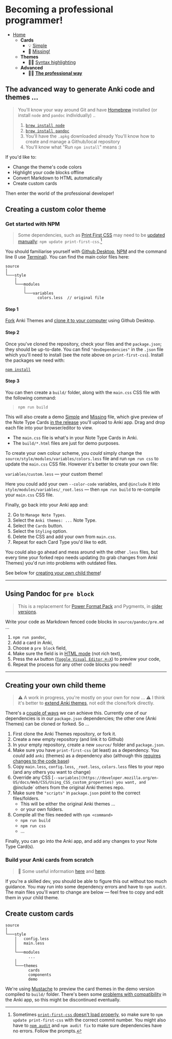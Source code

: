 # Becoming a professional programmer!

- [Home](../../../README.md)
    - **Cards**
        + 💡 [Simple](../simple/index.md)
        + 🔎 [Missing!](../missing/index.md)
    - **Themes**
        + 🧑‍🎨 [Syntax highlighting](../highlight/index.md)
    - **Advanced**
        + 🧑‍🎓 **[The professional way](../advanced/index.md)**


## The advanced way to generate Anki code and themes ...

> You'll know your way around Git and have [Homebrew](https://brew.sh) installed (or install `node` and `pandoc` individually) ..
>
> 1. [`brew install node`](https://nodejs.org/en/)
> 2. [`brew install pandoc`](https://pandoc.org)
> 3. You'll have the `.apkg` downloaded already
> You'll know how to create and manage a Github/local repository
> 4. You'll know what "Run `npm install`" means :)


If you'd like to:

- Change the theme's code colors
- Highlight your code blocks offline
- Convert Markdown to HTML automatically
- Create custom cards

Then enter the world of the professional developer!



## Creating a custom color theme

### Get started with NPM

> Some dependencies, such as [Print First CSS](https://github.com/badlydrawnrob/print-first-css) may need to be [updated manually](https://github.com/badlydrawnrob/anki/issues/54): `npm update print-first-css`.[^1]

You should familiarise yourself with [Github Desktop](https://desktop.github.com), [NPM](https://www.npmjs.com) and the command line (I use [Terminal](https://tinyurl.com/4w8p4wnx)). You can find the main color files here:

```text
source
│
└───style
    │
    └───modules
        │
        └───variables
              colors.less  // original file
```


#### Step 1
[Fork](https://docs.github.com/en/get-started/quickstart/fork-a-repos) Anki Themes and [clone it to your computer](https://tinyurl.com/46bx4bj5) using Github Desktop.

#### Step 2
Once you've cloned the repository, check your files and the `package.json`; they should be up-to-date. You can find `"devDependencies"` in the `.json` file which you'll need to install (see the note above on `print-first-css`). Install the packages we need with:

[`npm install`](https://docs.npmjs.com/cli/v8/commands/npm-install)

#### Step 3
You can then create a `build/` folder, along with the `main.css` CSS file with the following command:

> `npm run build`

This will also create a demo [Simple](../simple/index.md) and [Missing](../missing/index.md) file, which give preview of the Note Type Cards [in the release](https://github.com/badlydrawnrob/anki/releases) you'll upload to Anki app. Drag and drop each file into your browser/editor to view.

- The `main.css` file is what's in your Note Type Cards in Anki.
- The `build/*.html` files are just for demo purposes.

To create your own colour scheme, you _could_ simply change the `source/style/modules/variables/colors.less` file and run `npm run css` to update the `main.css` CSS file. However it's better to create your own file:

`variables/custom.less` — your custom theme!

Here you could add your own `--color-code` variables, and `@include` it into `style/modules/variables/_root.less` — then `npm run build` to re-compile your `main.css` CSS file.

Finally, go back into your Anki app and:

2. Go to `Manage Note Types`.
3. Select the `Anki themes: ...` Note Type.
4. Select the `Cards` button.
5. Select the `Styling` option.
6. Delete the CSS and add your own from `main.css`.
7. Repeat for each Card Type you'd like to edit.

You could also go ahead and mess around with the other `.less` files, but every time your forked repo needs updating (to grab changes from Anki Themes) you'd run into problems with outdated files.

See below for [creating your own child theme](#creating-your-own-child-theme)!


-----


## Using Pandoc for `pre block`

> This is a replacement for [Power Format Pack](../error/index.md) and Pygments, in [older versions](https://github.com/badlydrawnrob/anki/releases/tag/1.0.0).

Write your code as Markdown fenced code blocks in `source/pandoc/pre.md` ...

1. `npm run pandoc`,
2. Add a card in Anki,
3. Choose a `pre block` field,
4. Make sure the field is in [HTML mode](https://github.com/badlydrawnrob/anki/issues/62) (not rich text),
5. Press the `A𝐴` button ([`Toggle Visual Editor ⌘⇧X`](https://github.com/badlydrawnrob/anki/issues/62)) to preview your code,
6. Repeat the process for any other code blocks you need!


-----


## Creating your own child theme

> ⚠️ A work in progress, you're mostly on your own for now ...
> ⚠️ I think it's better to [extend Anki themes](https://github.com/badlydrawnrob/anki/issues/42), not edit the clone/fork directly.

There's a [couple of ways](https://github.com/badlydrawnrob/anki/issues/42#issuecomment-1834381594) we can achieve this. Currently one of our dependencies is in our `package.json` dependencies; the other one (Anki Themes) can be cloned or forked. So ...

1. First clone the Anki Themes repository, or fork it.
2. Create a new empty repository (and link it to Github)
3. In your empty repository, create a new `source/` folder and `package.json`.
4. Make sure you have `print-first-css` (at least) as a dependency. You _could_ add `anki` (themes) as a dependency also (although this [requires changes to the code base](https://github.com/badlydrawnrob/anki/issues/42#issuecomment-1834381594))
5. Copy `main.less`, `config.less`, `_root.less`, `colors.less` files to your repo (and any others you want to change)
6. Override any CSS [`--variables](https://developer.mozilla.org/en-US/docs/Web/CSS/Using_CSS_custom_properties) you want, and `@include` others from the original Anki themes repo.
7. Make sure the `"scripts"` in `package.json` point to the correct files/folders.
    - This will be either the original Anki themes ...
    - or your own folders.
8. Compile all the files needed with `npm <command>`
    - `npm run build`
    - `npm run css`
    - ...

Finally, you can go into the Anki app, and add any changes to your Note Type Card(s).


### Build your Anki cards from scratch

> 🔗 Some useful information [here](https://github.com/badlydrawnrob/anki/issues/54) and [here](https://github.com/badlydrawnrob/print-first-css/issues/25).

If you're a skilled dev, you should be able to figure this out without too much guidance. You may run into some dependency errors and have to `npm audit`. The main files you'll want to change are below — feel free to copy and edit them in your child theme.


## Create custom cards

```text
source
│
└───style
    │   config.less
    │   main.less
    │
    └───modules
          ...
    │
    └───themes
          cards
          components
          demo
```

We're using [Mustache](https://www.npmjs.com/package/mustache) to preview the card themes in the demo version compiled to `build/` folder. There's been some [problems with compatibility](https://github.com/badlydrawnrob/anki/issues/56) in the Anki app, so this might be discontinued eventually.


[^1]: Sometimes [`print-first-css` doesn't load properly](https://github.com/badlydrawnrob/anki/issues/65), so make sure to `npm update print-first-css` with the correct commit number. You might also have to [`npm audit`](https://docs.npmjs.com/cli/v10/commands/npm-audit) and `npm audit fix` to make sure dependencies have no errors. Follow the prompts.
